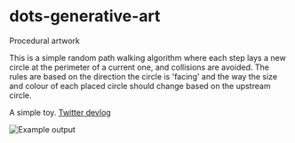 # dots-generative-art
Procedural artwork

This is a simple random path walking algorithm where each step lays a new circle at the perimeter of a current one, and collisions are avoided. The rules are based on the direction the circle is 'facing' and the way the size and colour of each placed circle should change based on the upstream circle.

A simple toy. [Twitter devlog](https://twitter.com/abrightmoore/status/1567069883845967873?s=20&t=yEHLdAK7g2W4JkxwiJf1-Q)

![Example output](https://pbs.twimg.com/media/Fb98LrHagAY1JxP?format=png&name=4096x4096)

